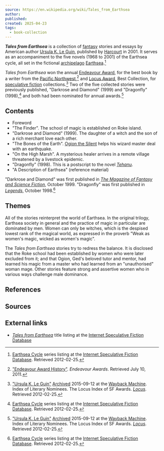```yaml
---
source: https://en.wikipedia.org/wiki/Tales_from_Earthsea
author: 
published: 
created: 2025-04-23
tags:
  - book-collection
---
```

***Tales from Earthsea*** is a collection of [fantasy](https://en.wikipedia.org/wiki/Fantasy "Fantasy") stories and essays by American author [Ursula K. Le Guin](https://en.wikipedia.org/wiki/Ursula_K._Le_Guin "Ursula K. Le Guin"), published by [Harcourt](https://en.wikipedia.org/wiki/Harcourt_\(publisher\) "Harcourt (publisher)") in 2001. It serves as an accompaniment to the five novels (1968 to 2001) of the Earthsea cycle, all set in the fictional [archipelago](https://en.wikipedia.org/wiki/Archipelago "Archipelago") [Earthsea](https://en.wikipedia.org/wiki/Earthsea "Earthsea").[^1]

*Tales from Earthsea* won the annual [Endeavour Award](https://en.wikipedia.org/wiki/Endeavour_Award "Endeavour Award"), for the best book by a writer from the [Pacific Northwest](https://en.wikipedia.org/wiki/Pacific_Northwest "Pacific Northwest"),[^2] and [Locus Award](https://en.wikipedia.org/wiki/Locus_Award "Locus Award"), Best Collection, for [speculative fiction](https://en.wikipedia.org/wiki/Speculative_fiction "Speculative fiction") collections.[^3] Two of the five collected stories were previously published, "Darkrose and Diamond" (1999) and "Dragonfly" (1998),[^1] and both had been nominated for annual awards.[^3]

## Contents

- Foreword
- "The Finder". The school of magic is established on Roke island.
- "Darkrose and Diamond" (1999). The daughter of a witch and the son of a rich merchant love each other.
- "The Bones of the Earth". [Ogion the Silent](https://en.wikipedia.org/wiki/Aihal "Aihal") helps his wizard master deal with an earthquake.
- "On the High Marsh". A mysterious healer arrives in a remote village threatened by a livestock epidemic.
- "Dragonfly" (1998). This is a postscript to the novel *[Tehanu](https://en.wikipedia.org/wiki/Tehanu "Tehanu")*.
- "A Description of Earthsea" (reference material)

"Darkrose and Diamond" was first published in *[The Magazine of Fantasy and Science Fiction](https://en.wikipedia.org/wiki/The_Magazine_of_Fantasy_and_Science_Fiction "The Magazine of Fantasy and Science Fiction")*, October 1999. "Dragonfly" was first published in *[Legends](https://en.wikipedia.org/wiki/Legends_\(book\) "Legends (book)")*, October 1998.[^1]

## Themes

All of the stories reinterpret the world of Earthsea. In the original trilogy, Earthsea society in general and the practice of magic in particular are dominated by men. Women can only be witches, which is the despised lowest rank of the magical world, as expressed in the proverb "Weak as women's magic, wicked as women's magic".

The *Tales from Earthsea* stories try to redress the balance. It is disclosed that the Roke school had been established by women who were later excluded from it; and that Ogion, Ged's beloved tutor and mentor, had learned his magic from a master who had learned from an "unauthorised" woman mage. Other stories feature strong and assertive women who in various ways challenge male dominance.

## References

## Sources

## External links

- [*Tales from Earthsea*](https://www.isfdb.org/cgi-bin/title.cgi?39404) title listing at the [Internet Speculative Fiction Database](https://en.wikipedia.org/wiki/Internet_Speculative_Fiction_Database "Internet Speculative Fiction Database")

[^1]: [Earthsea Cycle](https://www.isfdb.org/cgi-bin/pe.cgi?4220) series listing at the [Internet Speculative Fiction Database](https://en.wikipedia.org/wiki/Internet_Speculative_Fiction_Database "Internet Speculative Fiction Database"). Retrieved 2012-02-25.

[^2]: ["Endeavour Award History"](http://www.osfci.org/endeavour/history.php). *Endeavour Awards*. Retrieved July 10, 2011.

[^3]: ["Ursula K. Le Guin"](http://www.locusmag.com/SFAwards/Db/NomLit77.html#3061-2001) [Archived](https://web.archive.org/web/20150912103709/http://www.locusmag.com/SFAwards/Db/NomLit77.html) 2015-09-12 at the [Wayback Machine](https://en.wikipedia.org/wiki/Wayback_Machine "Wayback Machine"). Index of Literary Nominees. The Locus Index of SF Awards. *[Locus](https://en.wikipedia.org/wiki/Locus_\(magazine\) "Locus (magazine)")*. Retrieved 2012-02-25.